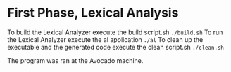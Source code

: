# First Phase, Lexical Analysis

To build the Lexical Analyzer execute the build script.sh `./build.sh`
To run the Lexical Analyzer execute the al application `./al`
To clean up the executable and the generated code execute the clean script.sh `./clean.sh`

The program was ran at the Avocado machine.